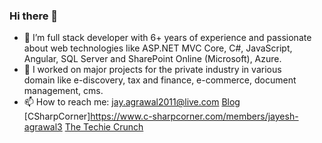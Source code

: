 ### Hi there 👋

- 🔭 I’m full stack developer with 6+ years of experience and passionate about web technologies like ASP.NET MVC Core, C#, JavaScript, Angular, SQL Server and SharePoint Online (Microsoft), Azure. 
- 🌱 I worked on major projects for the private industry in various domain like e-discovery, tax and finance, e-commerce, document management, cms.
- 📫 How to reach me: jay.agrawal2011@live.com
[Blog](https://crack-codes.blogspot.com/)
[CSharpCorner]https://www.c-sharpcorner.com/members/jayesh-agrawal3
[The Techie Crunch](https://jayeshagrawal.github.io/)

<!--
**JayeshAgrawal/jayeshagrawal** is a ✨ _special_ ✨ repository because its `README.md` (this file) appears on your GitHub profile.

Here are some ideas to get you started:

- 🔭 I’m currently working on ...
- 🌱 I’m currently learning ...
- 👯 I’m looking to collaborate on ...
- 🤔 I’m looking for help with ...
- 💬 Ask me about ...
- 📫 How to reach me: ...
- 😄 Pronouns: ...
- ⚡ Fun fact: ...
-->
